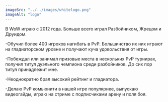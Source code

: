 ```yaml
---
imageSrc: "../../images/whitelogo.png"
imageAlt: "logo"
---
```


В WoW играю с 2012 года. Больше всего играл Разбойником, Жрецом и Друидом.


-Обучил более 400 игроков нагибать в PvP. Большинство их них играют на гладиаторском уровне и получают куча удовольствия от игры.

-Побеждал или занимал призовые места в нескольких PvP турнирах, получил титул дуэльного чемпиона среди разбойников. До сих пор титул принадлежит мне.

-Неоднократно брал высокий рейтинг и гладиатора.

-Делаю PvP комьюнити в нашей игре популярнее, выпускаю видеогайды, играю на стриме с подписчиками арену и поля боя.


